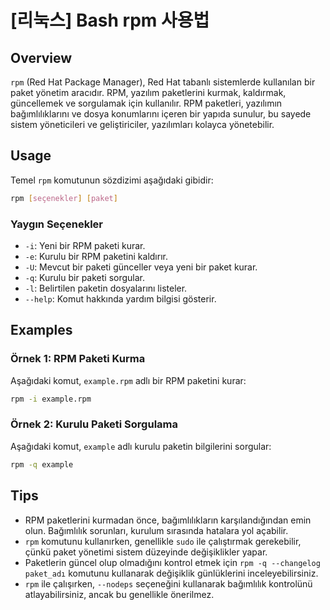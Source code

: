 # [리눅스] Bash rpm 사용법

## Overview
`rpm` (Red Hat Package Manager), Red Hat tabanlı sistemlerde kullanılan bir paket yönetim aracıdır. RPM, yazılım paketlerini kurmak, kaldırmak, güncellemek ve sorgulamak için kullanılır. RPM paketleri, yazılımın bağımlılıklarını ve dosya konumlarını içeren bir yapıda sunulur, bu sayede sistem yöneticileri ve geliştiriciler, yazılımları kolayca yönetebilir.

## Usage
Temel `rpm` komutunun sözdizimi aşağıdaki gibidir:

```bash
rpm [seçenekler] [paket]
```

### Yaygın Seçenekler
- `-i`: Yeni bir RPM paketi kurar.
- `-e`: Kurulu bir RPM paketini kaldırır.
- `-U`: Mevcut bir paketi günceller veya yeni bir paket kurar.
- `-q`: Kurulu bir paketi sorgular.
- `-l`: Belirtilen paketin dosyalarını listeler.
- `--help`: Komut hakkında yardım bilgisi gösterir.

## Examples
### Örnek 1: RPM Paketi Kurma
Aşağıdaki komut, `example.rpm` adlı bir RPM paketini kurar:

```bash
rpm -i example.rpm
```

### Örnek 2: Kurulu Paketi Sorgulama
Aşağıdaki komut, `example` adlı kurulu paketin bilgilerini sorgular:

```bash
rpm -q example
```

## Tips
- RPM paketlerini kurmadan önce, bağımlılıkların karşılandığından emin olun. Bağımlılık sorunları, kurulum sırasında hatalara yol açabilir.
- `rpm` komutunu kullanırken, genellikle `sudo` ile çalıştırmak gerekebilir, çünkü paket yönetimi sistem düzeyinde değişiklikler yapar.
- Paketlerin güncel olup olmadığını kontrol etmek için `rpm -q --changelog paket_adı` komutunu kullanarak değişiklik günlüklerini inceleyebilirsiniz.
- `rpm` ile çalışırken, `--nodeps` seçeneğini kullanarak bağımlılık kontrolünü atlayabilirsiniz, ancak bu genellikle önerilmez.